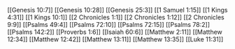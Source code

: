 [[Genesis 10:7]]
[[Genesis 10:28]]
[[Genesis 25:3]]
[[1 Samuel 1:15]]
[[1 Kings 4:31]]
[[1 Kings 10:1]]
[[2 Chronicles 1:1]]
[[2 Chronicles 1:12]]
[[2 Chronicles 9:9]]
[[Psalms 49:4]]
[[Psalms 72:10]]
[[Psalms 72:15]]
[[Psalms 78:2]]
[[Psalms 142:2]]
[[Proverbs 1:6]]
[[Isaiah 60:6]]
[[Matthew 2:11]]
[[Matthew 12:34]]
[[Matthew 12:42]]
[[Matthew 13:11]]
[[Matthew 13:35]]
[[Luke 11:31]]
